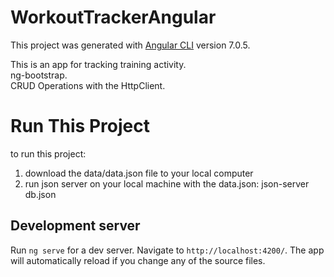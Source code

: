 # WorkoutTrackerAngular

This project was generated with [Angular CLI](https://github.com/angular/angular-cli) version 7.0.5.

This is an app for tracking training activity.<br>
ng-bootstrap.<br>
CRUD Operations with the HttpClient.<br>

# Run This Project
to run this project:
1. download the data/data.json file to your local computer 
2. run json server on your local machine with the data.json: json-server db.json

## Development server

Run `ng serve` for a dev server. Navigate to `http://localhost:4200/`. The app will automatically reload if you change any of the source files.
